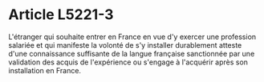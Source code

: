 # Article L5221-3

L'étranger qui souhaite entrer en France en vue d'y exercer une profession salariée et qui manifeste la volonté de s'y installer durablement atteste d'une connaissance suffisante de la langue française sanctionnée par une validation des acquis de l'expérience ou s'engage à l'acquérir après son installation en France.